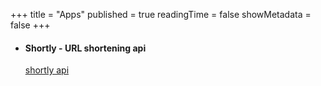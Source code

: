 +++
title = "Apps"
published = true
readingTime = false
showMetadata = false
+++

- <h4>Shortly - URL shortening api</h4>
  <a href="https://shortly.wibrow.net/docs" target="_blank">shortly api</a>
